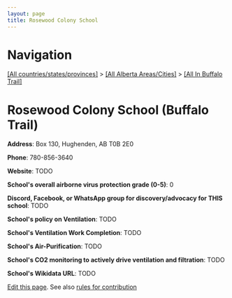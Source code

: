 ```yaml
---
layout: page
title: Rosewood Colony School
---
```

# Navigation

[[All countries/states/provinces]](../../..) > [[All Alberta Areas/Cities]](../..) > [[All In Buffalo Trail]](..)

# Rosewood Colony School (Buffalo Trail)

**Address**: Box 130, Hughenden, AB T0B 2E0

**Phone**: 780-856-3640

**Website**: TODO

**School's overall airborne virus protection grade (0-5)**: 0

**Discord, Facebook, or WhatsApp group for discovery/advocacy for THIS school**: TODO

**School's policy on Ventilation**: TODO

**School's Ventilation Work Completion**: TODO

**School's Air-Purification**: TODO

**School's CO2 monitoring to actively drive ventilation and filtration**: TODO

**School's Wikidata URL**: TODO


[Edit this page](https://github.com/ventilate-schools/AB/edit/main/./Buffalo_Trail/Rosewood_Colony_School.md). See also [rules for contribution](../../../contribution-rules/)